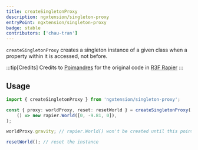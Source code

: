 ```yaml
---
title: createSingletonProxy
description: ngxtension/singleton-proxy
entryPoint: ngxtension/singleton-proxy
badge: stable
contributors: ['chau-tran']
---
```


`createSingletonProxy` creates a singleton instance of a given class when a property within it is accessed, not before.

:::tip[Credits]
Credits to [Poimandres](https://pmnd.rs/) for the original code in [R3F Rapier](https://github.com/pmndrs/react-three-rapier)
:::

## Usage

```ts
import { createSingletonProxy } from 'ngxtension/singleton-proxy';

const { proxy: worldProxy, reset: resetWorld } = createSingletonProxy(
	() => new rapier.World([0, -9.81, 0]),
);

worldProxy.gravity; // rapier.World() won't be created until this point

resetWorld(); // reset the instance
```
